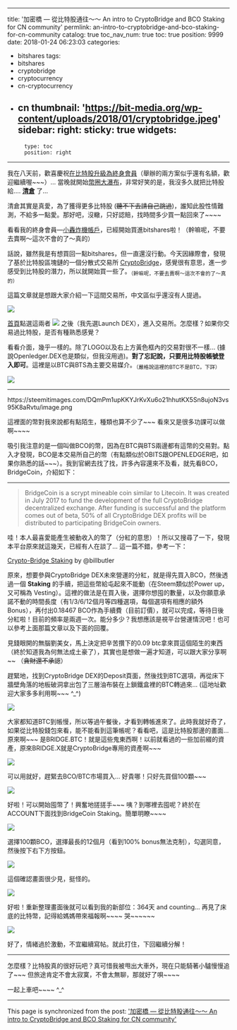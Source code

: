 
---
title: '加密橋 — 從比特股通往～～ An intro to CryptoBridge and BCO Staking for CN community'
permlink: an-intro-to-cryptobridge-and-bco-staking-for-cn-community
catalog: true
toc_nav_num: true
toc: true
position: 9999
date: 2018-01-24 06:23:03
categories:
- bitshares
tags:
- bitshares
- cryptobridge
- cryptocurrency
- cn-cryptocurrency
- cn
thumbnail: 'https://bit-media.org/wp-content/uploads/2018/01/cryptobridge.jpeg'
sidebar:
    right:
        sticky: true
widgets:
    -
        type: toc
        position: right
---


我在八天前，歡喜慶祝[在比特股升級為終身會員](https://steemit.com/bitshares/@deanliu/i-have-become-a-lifetime-member-of-the-bitshares)（舉辦的兩方案似乎還有名額，歡迎繼續喔~~~）... 當晚就開始[幣圈大瀑布](https://steemit.com/cn/@deanliu/25astd)，非常好笑的是，我沒多久就把比特股給.... **[清倉](https://steemit.com/investment/@deanliu/4gwkt7)** 了... 

清倉其實是真愛，為了獲得更多比特股 (<del>聽不下去請自己跳過</del>)，誰知此股性情難測，不給多一點愛。那好吧，沒轍，只好認賠，找時間多少買一點回來了~~~~

看看我的終身會員—[小轟炸機帳戶](https://wallet.bitshares.org/#/account/b-42)，已經開始買進bitshares啦！（幹嘛呢，不要去賣啊～這次不會的了～真的）

話說，雖然我是有想買回一點bitshares，但一直還沒行動。今天因緣際會，發現了基於比特股區塊鏈的一個分散式交易所 [CryptoBridge](https://www.crypto-bridge.org/)，感覺很有意思，進一步感受到比特股的潛力，所以就開始買一些了。<sub>（幹嘛呢，不要去賣啊～這次不會的了～真的）</sub>

這篇文章就是想跟大家介紹一下這間交易所，中文區似乎還沒有人提過。

![](https://bit-media.org/wp-content/uploads/2018/01/cryptobridge.jpeg)

[首頁](https://www.crypto-bridge.org/)點選這兩者 ![](https://steemitimages.com/DQmexKpiaiwxB2bXLWvwRD8Nn3PRWrxguKsdTuaLAnQyWUR/image.png) 之後（我先選Launch DEX），進入交易所。怎麼樣？如果你交易過比特股，是否有種熟悉感覺？

看看介面，幾乎一樣的。除了LOGO以及右上方黃色框內的交易對很不一樣... (據說Openledger.DEX也是類似，但我沒用過)。**對了忘記說，只要用比特股帳號登入即可**。這裡是以BTC與BTS為主要交易媒介。<sub>（嚴格說這裡的BTC不是BTC，下詳）</sub>

![](https://steemitimages.com/DQmY26f2EjdfpWoAkBEiA63EL795p8u6CMFarNCh5pscVEx/image.png)

*****

<div class='pull-left'>https://steemitimages.com/DQmPm1upKKYJrKvXu6o21hhutKX5Sn8ujoN3vs95K8aRvtu/image.png</div>

這裡面的幣對我來說都有點陌生，種類也算不少了~~~ 看來又是很多功課可以做啊~~~~

吸引我注意的是一個叫做BCO的幣，因為在BTC與BTS兩邊都有這幣的交易對。點入才發現，BCO是本交易所自己的幣（有點類似於OBITS跟OPENLEDGER吧，如果你熟悉的話~~~）。我到官網去找了找，許多內容還來不及看，就先看BCO，BridgeCoin，介紹如下：

****

>BridgeCoin is a scrypt mineable coin similar to Litecoin. It was created in July 2017 to fund the development of the full CryptoBridge decentralized exchange. After funding is successful and the platform comes out of beta, 50% of all CryptoBridge DEX profits will be distributed to participating BridgeCoin owners.

哇！本人最喜愛能產生被動收入的幣了（分紅的意思）！所以又搜尋了一下，發現本平台原來就這幾天，已經有人在談了... 這一篇不錯，參考一下：

[Crypto-Bridge Staking](https://steemit.com/cryptobridge/@billbutler/crypto-bridge-staking) by @billbutler

原來，想要參與CryptoBridge DEX未來營運的分紅，就是得先買入BCO，然後透過一個 **Staking** 的手續，把這些幣給屯起來不能動（在Steem類似於Power up，又可稱為 Vesting）。這裡的做法是在買入後，選擇你想囤的數量，以及你願意承諾不動的時間長度（有1/3/6/12個月等四種選項，每個選項有相應的額外Bonus），再付出0.18467 BCO作為手續費（目前訂價），就可以完成，等待日後分紅啦！目前的頻率是兩週一次。能分多少？我想應該是視平台營運情況吧！也可以參考上面那篇文章以及下面的回覆。

見錢眼開的無腦劉美女，馬上決定把辛苦攢下的0.09 btc拿來買這個陌生的東西（終於知道我為何無法成土豪了），其實也是想做一遍才知道，可以跟大家分享啊~~ （<del>貪財還不承認</del>）

趕緊地，找到CryptoBridge DEX的Deposit頁面，然後找到BTC選項，再從床下牆壁角落的地板破洞拿出包了三層油布裝在上鎖鐵盒裡的BTC轉過來... (這地址歡迎大家多多利用啊~~~ ^_^)

![](https://steemitimages.com/DQmc9H1dXmEJ3nw79idgRPVYAG6azDgCufwTFgWpxVesgZz/image.png)

大家都知道BTC到帳慢，所以等過午餐後，才看到轉帳進來了。此時我就好奇了，如果從比特股錢包來看，能不能看到這筆帳呢？看看吧，這是比特股那邊的畫面... 原來啊~~~ 是BRIDGE.BTC！就是這些鬼東西啊！以前就看過的一些加前綴的資產，原來BRIDGE.X就是CryptoBridge專用的資產啊~~~ 

![](https://steemitimages.com/DQmeFX93Hvn9pM5dhyrevU3pToGN65FBEYVHpyJhbpkDKgD/image.png)

可以用就好，趕緊去BCO/BTC市場買入... 好貴哪！只好先買個100顆~~~ 

![](https://steemitimages.com/DQmcj214AFH7a3BtwejjcPJXiw2pAWQe9eHxeVhYMig83NV/image.png)

好啦！可以開始囤幣了！興奮地搓搓手~~~ 咦？到哪裡去囤呢？終於在ACCOUNT下面找到BridgeCoin Staking。簡單明瞭~~~~

![](https://steemitimages.com/DQmfHBA3EgUtfmCsJCW6xhmyju9c6zwCf4RGp8uUwm4T2pV/image.png)

選擇100顆BCO，選擇最長的12個月（看到100% bonus無法克制），勾選同意，然後按下右下方按鈕。

![](https://steemitimages.com/DQmVLQeqkzeVBqZ5b8KRDBgPCsxoiR6WwV1bZmjKH7KBsAC/image.png)

這個確認畫面很少見，挺怪的。

![](https://steemitimages.com/DQmQ9dRh2EivVFR2gH1BheXrrceFWzK4bxf8eyTQRvhZn5B/image.png)

好啦！重新整理畫面後就可以看到我的新部位：364天 and counting... 再見了床底的比特幣，記得給媽媽帶來福報啊~~~~ 哭~~~~~~

![](https://steemitimages.com/DQmcqPt3WzUgPdNaVb5rbrkTzgwQJwbTCnAqP5E6nVUVQUq/image.png)

好了，情緒過於激動，不宜繼續寫帖。就此打住，下回繼續分解！

*****

怎麼樣？比特股真的很好玩吧？真可惜我被甩出大車外，現在只能騎著小驢慢慢追了~~~ 但旅途肯定不會太寂寞，不會太無聊，那就好了唄~~~~ 

一起上車吧~~~~ ^_^

- - -

This page is synchronized from the post: ['加密橋 — 從比特股通往～～ An intro to CryptoBridge and BCO Staking for CN community'](https://steemit.com/@deanliu/an-intro-to-cryptobridge-and-bco-staking-for-cn-community)
